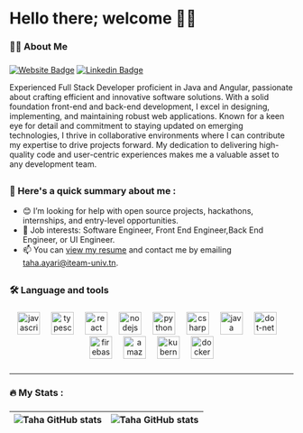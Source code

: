 # Hello there; welcome 👋🏾
###

<h3 align="left">👩‍💻  About Me</h3>

###
[![Website Badge](https://img.shields.io/badge/-tahaayari.com-000000?style=for-the-badge&logo=Google-Chrome&logoColor=white&link=https://taha-kh14.onrender.com)](https://taha-kh14.onrender.com) [![Linkedin Badge](https://img.shields.io/badge/-tahaayari-blue?style=for-the-badge&logo=Linkedin&logoColor=white&link=https://www.linkedin.com/in/taha-ayari-090a0b199/)](https://www.linkedin.com/in/taha-ayari-090a0b199/) 

Experienced Full Stack Developer proficient in Java and Angular, passionate about crafting efficient and innovative software solutions. With a solid foundation front-end and back-end development, I excel in designing, implementing, and maintaining robust web applications. Known for a keen eye for detail and commitment to staying updated on emerging technologies, I thrive in collaborative environments where I can contribute my expertise to drive projects forward. My dedication to delivering high-quality code and user-centric experiences makes me a valuable asset to any development team.
##
<h3>💼 Here's a quick summary about me :</h3>

- 😊 I’m looking for help with open source projects, hackathons, internships, and entry-level opportunities.
- 💼 Job interests: Software Engineer, Front End Engineer,Back End Engineer, or UI Engineer.
- 📫 You can [view my resume](https://github.com/tahavv/tahavv/blob/main/public/taha_ayari_cv_en.pdf) and contact me by emailing taha.ayari@iteam-univ.tn.

##
<h3 align="left">🛠 Language and tools</h3>

###

<div align="center">
  <img src="https://cdn.jsdelivr.net/gh/devicons/devicon/icons/javascript/javascript-original.svg" height="40" alt="javascript logo"  />
  <img width="12" />
  <img src="https://cdn.jsdelivr.net/gh/devicons/devicon/icons/typescript/typescript-original.svg" height="40" alt="typescript logo"  />
  <img width="12" />
  <img src="https://cdn.jsdelivr.net/gh/devicons/devicon/icons/react/react-original.svg" height="40" alt="react logo"  />
  <img width="12" />
  <img src="https://cdn.jsdelivr.net/gh/devicons/devicon/icons/nodejs/nodejs-original.svg" height="40" alt="nodejs logo"  />
  <img width="12" />
  <img src="https://cdn.jsdelivr.net/gh/devicons/devicon/icons/python/python-original.svg" height="40" alt="python logo"  />
  <img width="12" />
  <img src="https://cdn.jsdelivr.net/gh/devicons/devicon/icons/csharp/csharp-original.svg" height="40" alt="csharp logo"  />
  <img width="12" />
  <img src="https://cdn.jsdelivr.net/gh/devicons/devicon/icons/java/java-original.svg" height="40" alt="java logo"  />
  <img width="12" />
  <img src="https://cdn.jsdelivr.net/gh/devicons/devicon/icons/dot-net/dot-net-plain-wordmark.svg" height="40" alt="dot-net logo"  />
  <img width="12" />
  <img src="https://cdn.jsdelivr.net/gh/devicons/devicon/icons/firebase/firebase-plain-wordmark.svg" height="40" alt="firebase logo"  />
  <img width="12" />
  <img src="https://cdn.jsdelivr.net/gh/devicons/devicon/icons/amazonwebservices/amazonwebservices-line-wordmark.svg" height="40" alt="amazonwebservices logo"  />
  <img width="12" />
<img src="https://cdn.jsdelivr.net/gh/devicons/devicon/icons/kubernetes/kubernetes-plain.svg" height="40" alt="kubernetes logo"  />
  <img width="12" />
  <img src="https://cdn.jsdelivr.net/gh/devicons/devicon/icons/docker/docker-plain-wordmark.svg" height="40" alt="docker logo"  />
</div>

###
---
###

<h3 align="left">🔥   My Stats :</h3>

###

| <img align="center" src="https://github-readme-stats.vercel.app/api?username=tahavv&show_icons=true&include_all_commits=true&hide_border=true" alt="Taha GitHub stats" /> | <img align="center" src="https://github-readme-stats.vercel.app/api/top-langs/?username=tahavv&langs_count=8&layout=compact&hide_border=true" alt="Taha GitHub stats" /> |
| ------------- | ------------- |
